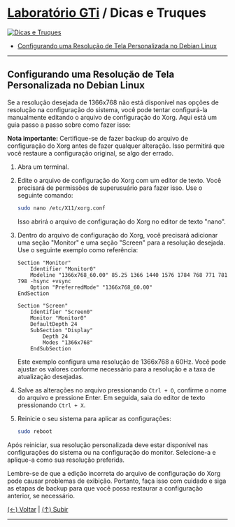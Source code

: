# [Laboratório GTi](https://github.com/systemboys/GTi_Laboratory#laborat%C3%B3rio-gti "Laboratório GTi") / Dicas e Truques

[![Dicas e Truques](https://github.com/systemboys/GTi_Laboratory/blob/main/Debian%20Linux%20e%20derivados/Dicas%20e%20Truques/images/Comandos-basicos-do-Linux-para-iniciantes.jpg?raw=true "Dicas e Truques")](https://github.com/systemboys/GTi_Laboratory/blob/main/Debian%20Linux%20e%20derivados/Dicas%20e%20Truques/images/Comandos-basicos-do-Linux-para-iniciantes.jpg?raw=true "Dicas e Truques")

- [Configurando uma Resolução de Tela Personalizada no Debian Linux](#configurando-uma-resolu%C3%A7%C3%A3o-de-tela-personalizada-no-debian-linux "Configurando uma Resolução de Tela Personalizada no Debian Linux")

---

## Configurando uma Resolução de Tela Personalizada no Debian Linux

Se a resolução desejada de 1366x768 não está disponível nas opções de resolução na configuração do sistema, você pode tentar configurá-la manualmente editando o arquivo de configuração do Xorg. Aqui está um guia passo a passo sobre como fazer isso:

**Nota importante:** Certifique-se de fazer backup do arquivo de configuração do Xorg antes de fazer qualquer alteração. Isso permitirá que você restaure a configuração original, se algo der errado.

1. Abra um terminal.

2. Edite o arquivo de configuração do Xorg com um editor de texto. Você precisará de permissões de superusuário para fazer isso. Use o seguinte comando:

   ```bash
   sudo nano /etc/X11/xorg.conf
   ```

   Isso abrirá o arquivo de configuração do Xorg no editor de texto "nano".

3. Dentro do arquivo de configuração do Xorg, você precisará adicionar uma seção "Monitor" e uma seção "Screen" para a resolução desejada. Use o seguinte exemplo como referência:

   ```plaintext
   Section "Monitor"
       Identifier "Monitor0"
       Modeline "1366x768_60.00" 85.25 1366 1440 1576 1784 768 771 781 798 -hsync +vsync
       Option "PreferredMode" "1366x768_60.00"
   EndSection

   Section "Screen"
       Identifier "Screen0"
       Monitor "Monitor0"
       DefaultDepth 24
       SubSection "Display"
           Depth 24
           Modes "1366x768"
       EndSubSection
   ```

   Este exemplo configura uma resolução de 1366x768 a 60Hz. Você pode ajustar os valores conforme necessário para a resolução e a taxa de atualização desejadas.

4. Salve as alterações no arquivo pressionando `Ctrl + O`, confirme o nome do arquivo e pressione Enter. Em seguida, saia do editor de texto pressionando `Ctrl + X`.

5. Reinicie o seu sistema para aplicar as configurações:

   ```bash
   sudo reboot
   ```

Após reiniciar, sua resolução personalizada deve estar disponível nas configurações do sistema ou na configuração do monitor. Selecione-a e aplique-a como sua resolução preferida.

Lembre-se de que a edição incorreta do arquivo de configuração do Xorg pode causar problemas de exibição. Portanto, faça isso com cuidado e siga as etapas de backup para que você possa restaurar a configuração anterior, se necessário.

[(&larr;) Voltar](https://github.com/systemboys/GTi_Laboratory#laborat%C3%B3rio-gti "Voltar ao Sumário") | 
[(&uarr;) Subir](#laborat%C3%B3rio-gti--dicas-e-truques "Subir para o topo")

---